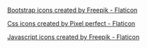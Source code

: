 



<a href="https://www.flaticon.com/free-icons/bootstrap" title="bootstrap icons">Bootstrap icons created by Freepik - Flaticon</a>

<a href="https://www.flaticon.com/free-icons/css" title="css icons">Css icons created by Pixel perfect - Flaticon</a>


<a href="https://www.flaticon.com/free-icons/javascript" title="javascript icons">Javascript icons created by Freepik - Flaticon</a>


